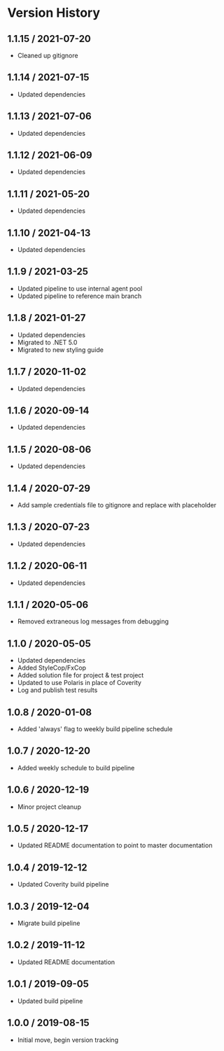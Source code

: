 # Version History

## 1.1.15 / 2021-07-20

- Cleaned up gitignore

## 1.1.14 / 2021-07-15

- Updated dependencies

## 1.1.13 / 2021-07-06

- Updated dependencies

## 1.1.12 / 2021-06-09

- Updated dependencies

## 1.1.11 / 2021-05-20

- Updated dependencies

## 1.1.10 / 2021-04-13

- Updated dependencies

## 1.1.9 / 2021-03-25

- Updated pipeline to use internal agent pool
- Updated pipeline to reference main branch

## 1.1.8 / 2021-01-27

- Updated dependencies
- Migrated to .NET 5.0
- Migrated to new styling guide

## 1.1.7 / 2020-11-02

- Updated dependencies

## 1.1.6 / 2020-09-14

- Updated dependencies

## 1.1.5 / 2020-08-06

- Updated dependencies

## 1.1.4 / 2020-07-29

- Add sample credentials file to gitignore and replace with placeholder

## 1.1.3 / 2020-07-23

- Updated dependencies

## 1.1.2 / 2020-06-11

- Updated dependencies

## 1.1.1 / 2020-05-06

- Removed extraneous log messages from debugging

## 1.1.0 / 2020-05-05

- Updated dependencies
- Added StyleCop/FxCop
- Added solution file for project & test project
- Updated to use Polaris in place of Coverity
- Log and publish test results

## 1.0.8 / 2020-01-08

- Added 'always' flag to weekly build pipeline schedule

## 1.0.7 / 2020-12-20

- Added weekly schedule to build pipeline

## 1.0.6 / 2020-12-19

- Minor project cleanup

## 1.0.5 / 2020-12-17

- Updated README documentation to point to master documentation

## 1.0.4 / 2019-12-12

- Updated Coverity build pipeline

## 1.0.3 / 2019-12-04

- Migrate build pipeline

## 1.0.2 / 2019-11-12

- Updated README documentation

## 1.0.1 / 2019-09-05

- Updated build pipeline

## 1.0.0 / 2019-08-15

- Initial move, begin version tracking
